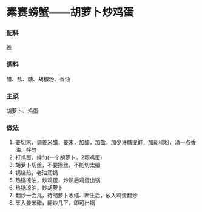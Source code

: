 # 素赛螃蟹——胡萝卜炒鸡蛋

### 配料

姜

### 调料

醋、盐、糖、胡椒粉、香油

### 主菜

胡萝卜、鸡蛋

### 做法

1. 姜切末，调姜米醋，姜末，加醋，加盐，加少许糖提鲜，加胡椒粉，滴一点香油，拌匀
2. 打鸡蛋，拌匀(一个胡萝卜，2颗鸡蛋)
3. 胡萝卜切丝，不要擦丝，不能切太细
4. 锅烧热，老油润锅
5. 热锅凉油，炒鸡蛋，炒熟后鸡蛋出锅
6. 热锅凉油，炒胡萝卜
7. 翻炒一会儿，待胡萝卜收缩、断生后，放入鸡蛋翻炒
8. 烹入姜米醋，翻炒几下，即可出锅